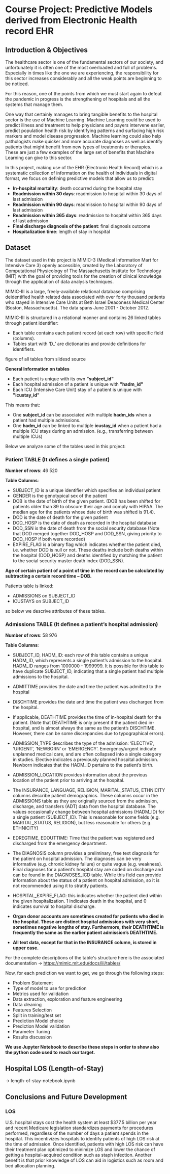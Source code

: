 # Course Project: Predictive Models derived from Electronic Health record EHR

## Introduction & Objectives

The healthcare sector is one of the fundamental sectors of our society, and unfortunately it is often one of the most overloaded and full of problems. Especially in times like the one we are experiencing, the responsibility for this sector increases considerably and all the weak points are beginning to be noticed.

For this reason, one of the points from which we must start again to defeat the pandemic in progress is the strengthening of hospitals and all the systems that manage them.

One way that certainly manages to bring tangible benefits to the hospital sector is the use of Machine Learning. Machine Learning could be used to predict illness and treatment to help physicians and payers intervene earlier, predict population health risk by identifying patterns and surfacing high risk markers and model disease progression. Machine learning could also help pathologists make quicker and more accurate diagnoses as well as identify patients that might benefit from new types of treatments or therapies. These are just a few examples of the large set of benefits that Machine Learning can give to this sector.

In this project, making use of the EHR (Electronic Health Record) which is a systematic collection of information on the health of individuals in digital format, we focus on defining predictive models that allow us to predict:

- **In-hospital mortality**: death occurred during the hospital stay
- **Readmission within 30 days**: readmission to hospital within 30 days of last admission
- **Readmission within 90 days**: readmission to hospital within 90 days of last admission
- **Readmission within 365 days**: readmission to hospital within 365 days of last admission
- **Final discharge diagnosis of the patient**: final diagnosis outcome
- **Hospitalization time**: length of stay in hospital

## Dataset

The dataset used in this project is MIMIC-3 (Medical Information Mart for Intensive Care 3) openly accessible, created by the Laboratory of Computational Physicology of The Massachusetts Institute for Technology (MIT) with the goal of providing tools for the creation of clinical knowledge through the application of data analysis techniques.

MIMIC-III is a large, freely-available relational database comprising deidentified health related data associated with over forty thousand patients who stayed in Intensive Care Units at Beth Israel Deaconess Medical Center (Boston, Massachusetts). The data spans June 2001 - October 2012.

MIMIC-III is structured in a relational manner and contains 26 linked tables through patient identifier:
- Each table contains each patient record (at each row) with specific field (columns).
- Tables start with ‘D_’ are dictionaries and provide definitions for identifiers.

figure of all tables from slidesd source

**General Information on tables**
- Each patient is unique with its own **"subject_id"**
- Each hospital admission of a patient is unique with **"hadm_id"**
- Each ICU (Intensive Care Unit) stay of a patient is unique with **"icustay_id"**
  
This means that:
- One **subject_id** can be associated with multiple **hadm_ids** when a patient had multiple admissions.
- One **hadm_id** can be linked to multiple **icustay_id** when a patient had a multiple ICU stays during an admission. (e.g., transferring between multiple ICUs)

Below we analyze some of the tables used in this project:

### Patient TABLE (It defines a single patient)
**Number of rows**: 46 520

**Table Columns**:
- SUBJECT_ID is a unique identifier which specifies an individual patient
- GENDER is the genotypical sex of the patient
- DOB is the date of birth of the given patient. (DOB has been shifted for patients older than 89 to obscure their age and comply with HIPAA. The median age for the patients whose date of birth was shifted is 91.4).
- DOD is the date of death for the given patient
- DOD_HOSP is the date of death as recorded in the hospital database
- DOD_SSN is the date of death from the social security database (Note that DOD merged together DOD_HOSP and DOD_SSN, giving priority to DOD_HOSP if both were recorded)
- EXPIRE_FLAG is a binary flag which indicates whether the patient died, i.e. whether DOD is null or not. These deaths include both deaths within the hospital (DOD_HOSP) and deaths identified by matching the patient to the social security master death index (DOD_SSN).

**Age of certain patient of a point of time in the record can be calculated by subtracting a certain record time – DOB.**

Patients table is linked:

- ADMISSIONS on SUBJECT_ID
- ICUSTAYS on SUBJECT_ID

so below we descrive attributes of these tables.

### Admissions TABLE (It defines a patient’s hospital admission)
**Number of rows**: 58 976

**Table Columns**:
- SUBJECT_ID, HADM_ID: each row of this table contains a unique HADM_ID, which represents a single patient’s admission to the hospital. HADM_ID ranges from 1000000 - 1999999. It is possible for this table to have duplicate SUBJECT_ID, indicating that a single patient had multiple admissions to the hospital.
- ADMITTIME provides the date and time the patient was admitted to the hospital
- DISCHTIME provides the date and time the patient was discharged from the hospital. 
- If applicable, DEATHTIME provides the time of in-hospital death for the patient. (Note that DEATHTIME is only present if the patient died in-hospital, and is almost always the same as the patient’s DISCHTIME. However, there can be some discrepancies due to typographical errors).
- ADMISSION_TYPE describes the type of the admission: ‘ELECTIVE’, ‘URGENT’, ‘NEWBORN’ or ‘EMERGENCY’. Emergency/urgent indicate unplanned medical care, and are often collapsed into a single category in studies. Elective indicates a previously planned hospital admission. Newborn indicates that the HADM_ID pertains to the patient’s birth.
- ADMISSION_LOCATION provides information about the previous location of the patient prior to arriving at the hospital.
- The INSURANCE, LANGUAGE, RELIGION, MARITAL_STATUS, ETHNICITY columns describe patient demographics. These columns occur in the ADMISSIONS table as they are originally sourced from the admission, discharge, and transfers (ADT) data from the hospital database. The values occasionally change between hospital admissions (HADM_ID) for a single patient (SUBJECT_ID). This is reasonable for some fields (e.g. MARITAL_STATUS, RELIGION), but less reasonable for others (e.g. ETHNICITY)
- EDREGTIME, EDOUTTIME: Time that the patient was registered and discharged from the emergency department.
- The DIAGNOSIS column provides a preliminary, free text diagnosis for the patient on hospital admission. The diagnoses can be very informative (e.g. chronic kidney failure) or quite vague (e.g. weakness). Final diagnoses for a patient’s hospital stay are coded on discharge and can be found in the DIAGNOSES_ICD table. While this field can provide information about the status of a patient on hospital admission, so it is not recommended using it to stratify patients.
- HOSPITAL_EXPIRE_FLAG: this indicates whether the patient died within the given hospitalization. 1 indicates death in the hospital, and 0 indicates survival to hospital discharge.

- **Organ donor accounts are sometimes created for patients who died in the hospital. These are distinct hospital admissions with very short, sometimes negative lengths of stay. Furthermore, their DEATHTIME is frequently the same as the earlier patient admission’s DEATHTIME.**
- **All text data, except for that in the INSURANCE column, is stored in upper case.**

For the complete descriptions of the table's structure here is the associated documentation -> https://mimic.mit.edu/docs/iii/tables/

Now, for each prediction we want to get, we go through the following steps:

- Problem Statement
- Type of model to use for prediction
- Metrics used for validation
- Data extraction, exploration and feature engineering
- Data cleaning
- Features Selection
- Split in training/test set
- Prediction Model choice
- Prediction Model validation
- Parameter Tuning
- Results discussion

**We use Jupyter Notebook to describe these steps in order to show also the python code used to reach our target.**

## Hospital LOS (Length-of-Stay)

-> length-of-stay-notebook.ipynb

## Conclusions and Future Development

### LOS
U.S. hospital stays cost the health system at least $377.5 billion per year and recent Medicare legislation standardizes payments for procedures performed, regardless of the number of days a patient spends in the hospital. This incentivizes hospitals to identify patients of high LOS risk at the time of admission. Once identified, patients with high LOS risk can have their treatment plan optimized to minimize LOS and lower the chance of getting a hospital-acquired condition such as staph infection. Another benefit is that prior knowledge of LOS can aid in logistics such as room and bed allocation planning.

